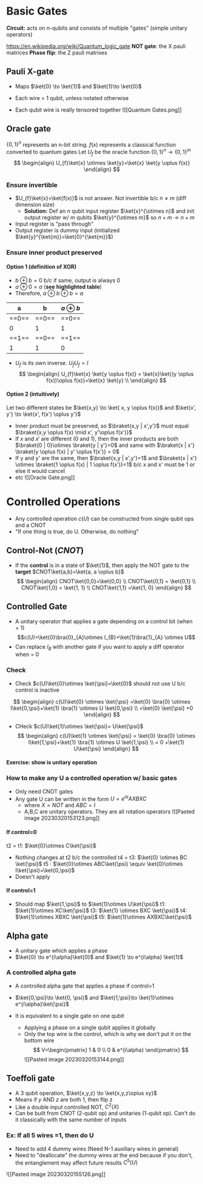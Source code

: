 # Basic Gates
**Circuit:** acts on n-qubits and consists of multiple "gates" (simple unitary operators)

https://en.wikipedia.org/wiki/Quantum_logic_gate
**NOT gate**: the X pauli matrices
**Phase flip**: the Z pauli matrixes


## Pauli X-gate
- Maps $\ket{0} \to \ket{1}$ and $\ket{1}\to \ket{0}$

- Each wire = 1 qubit, unless notated otherwise
- Each qubit wire is really tensored together
![[Quantum Gates.png]]

## Oracle gate
$\{ 0,1 \}^{n}$ represents an n-bit string. $f(x)$ represents a classical function converted to quantum gates
Let $U_{f}$ be the oracle function $\{ 0,1 \}^{n}\to \{ 0,1 \}^{m}$
$$
\begin{align}
U_{f}\ket{x} \otimes \ket{y}=\ket{x} \ket{y \oplus f(x)}   
\end{align}
$$

### Ensure invertible
- $U_{f}\ket{x}=\ket{f(x)}$ is not answer. Not invertible b/c $n \neq m$ (diff dimension size)
	- **Solution:** Def an $n$ qubit input register $\ket{x}^{\otimes n}$ and init output register w/ $m$ qubits $\ket{y}^{\otimes m}$ so $n+m \to n+m$
- Input register is "pass through"  
- Output register is dummy input (initialized $\ket{y}^{\ket{m}}=\ket{0}^{\ket{m}}$)

### Ensure inner product preserved
#### Option 1 (definition of XOR)
- $b \oplus b = 0$ b/c if same, output is always 0
- $a \oplus 0=a$ (**see highlighted table**)
- Therefore, $a \oplus b \oplus b=a$

| a   | b   | $a \oplus b$ |
| --- | --- | ------------ |
| ==0==   |==0==   | ==0==           |
| 0   | 1   | 1            |
|==1==   | ==0==   | ==1==            |
| 1   | 1   | 0            |

- $U_{f}$ is its own inverse. $U_{f}U_{f}=I$
$$
\begin{align}
U_{f}\ket{x} \ket{y \oplus f(x)} = \ket{x}\ket{(y \oplus f(x))\oplus f(x)}=\ket{x} \ket{y}       \\
\end{align}
$$


#### Option 2 (intuitively)
Let two different states be $\ket{x,y} \to \ket{ x, y \oplus f(x)}$ and $\ket{x', y'} \to \ket{x', f(x') \oplus y'}$
- Inner product must be preserved, so $\braket{x,y | x',y'}$ must equal $\braket{x,y \oplus f(x) \mid x', y'\oplus f(x')}$
- If $x$ and $x'$ are different (0 and 1), then the inner products are both $\braket{0 | 0}\otimes \braket{y | y'}=0$ and same with $\braket{x | x'} \braket{y \oplus f(x) | y' \oplus f(x')} = 0$
- If y and y' are the same, then $\braket{x,y | x',y'}=1$ and $\braket{x | x'} \otimes \braket{1 \oplus f(x) | 1 \oplus f(x')}=1$ b/c x and x' must be 1 or else it would cancel
- etc
![[Oracle Gate.png]]

# Controlled Operations
- Any controlled operation $c(U)$ can be constructed from single qubit ops and a CNOT
- "If one thing is true, do U. Otherwise, do nothing"

## Control-Not $(CNOT)$
- If the **control** is in a state of $\ket{1}$, then apply the NOT gate to the **target**
$CNOT\ket{a,b}=\ket{a, a \oplus b}$
$$
\begin{align}
CNOT\ket{0,0}=\ket{0,0} \\
CNOT\ket{0,1} =  \ket{0,1} \\
CNOT\ket{1,0} = \ket{1, 1} \\
CNOT\ket{1,1} =\ket{1, 0}   
\end{align}
$$
## Controlled Gate
- A unitary operator that applies a gate depending on a control bit (when = 1)
$$c(U)=\ket{0}\bra{0}_{A}\otimes I_{B}+\ket{1}\bra{1}_{A} \otimes U$$
- Can replace $I_{B}$ with another gate if you want to apply a diff operator when = 0

### Check
- Check $c(U)\ket{0}\otimes \ket{\psi}=\ket{0}$ should not use U b/c control is inactive

$$
\begin{align}
c(U)\ket{0} \otimes \ket{\psi} =\ket{0} \bra{0} \otimes I\ket{0,\psi}+\ket{1} \bra{1} \otimes  U \ket{0,\psi} \\
=\ket{0} \ket{\psi} +0
\end{align}
$$
- CHeck $c(U)\ket{1}\otimes \ket{\psi}= U\ket{\psi}$
$$
\begin{align}
c(U)\ket{1} \otimes \ket{\psi} = \ket{0} \bra{0} \otimes I\ket{1,\psi}+\ket{1} \bra{1} \otimes  U \ket{1,\psi}  \\
= 0 +\ket{1} U\ket{\psi} 
\end{align}
$$
#### Exercise: show is unitary operation

### How to make any U a controlled operation w/ basic gates
- Only need CNOT gates
- Any gate U can be written in the form $U=e^{i\alpha} A X B X C$ 
	- where $X=NOT$ and $ABC=I$ 
	- A,B,C are unitary operators. They are all rotation operators
![[Pasted image 20230320153123.png]]
#### If control=0
t2 = t1: $\ket{0}\otimes C\ket{\psi}$
- Nothing changes at t2 b/c the controlled 
t4 = t3: $\ket{0} \otimes BC \ket{\psi}$
t5 : $\ket{0}\otimes ABC\ket{\psi} \equiv \ket{0}\otimes I\ket{\psi}=\ket{0,\psi}$
- Doesn't apply 

#### If control=1
- Should map $\ket{1,\psi}$ to $\ket{1}\otimes U\ket{\psi}$
t1: $\ket{1}\otimes XC\ket{\psi}$
t3: $\ket{1} \otimes BXC \ket{\psi}$
t4: $\ket{1}\otimes XBXC \ket{\psi}$
t5: $\ket{1}\otimes AXBXC\ket{\psi}$

## Alpha gate
- A unitary gate which applies a phase
- $\ket{0} \to e^{i\alpha}\ket{0}$ and $\ket{1} \to e^{i\alpha} \ket{1}$

### A controlled alpha gate
- A controlled alpha gate that applies a phase if control=1
- $\ket{0,\psi}\to \ket{0, \psi}$ and $\ket{1,\psi}\to \ket{1}\otimes e^{i\alpha}\ket{\psi}$

- It is equivalent to a single gate on one qubit
	- Applying a phase on a single qubit applies it globally
	- Only the top wire is the control, which is why we don't put it on the bottom wire
$$
V=\begin{pmatrix}
1 & 0 \\
0 & e^{i\alpha}
\end{pmatrix}
$$![[Pasted image 20230320153144.png]]


## Toeffoli gate
- A 3 qubit operation, $\ket{x,y,z} \to \ket{x,y,z\oplus xy}$
- Means if $y$ AND $z$ are both 1, then flip z
- Like a double input controlled NOT, $C^{2}(X)$
- Can be built from CNOT (2-qubit op) and unitaries (1-qubit op). Can't do it classically with the same number of inputs

### Ex: If all 5 wires =1, then do U
- Need to add 4 dummy wires (Need N-1 auxiliary wires in general)
- Need to "deallocate" the dummy wires at the end because if you don't, the entanglement may affect future results
$C^{5}(U)$

![[Pasted image 20230320155126.png]]